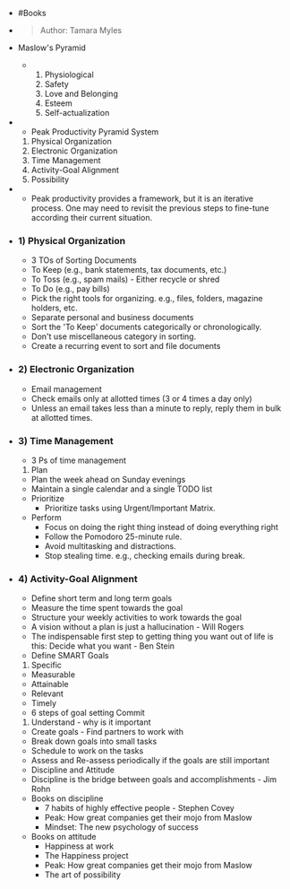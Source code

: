 - #Books
- > Author: Tamara Myles
- Maslow's Pyramid
	- 1. Physiological
	  2. Safety
	  3. Love and Belonging
	  4. Esteem
	  5. Self-actualization
- * Peak Productivity Pyramid System
  1. Physical Organization
  2. Electronic Organization
  3. Time Management
  4. Activity-Goal Alignment
  5. Possibility
- * Peak productivity provides a framework, but it is an iterative process. One may need to revisit the previous steps to fine-tune according their current situation.
- ### 1) Physical Organization
  
  * 3 TOs of Sorting Documents
  * To Keep (e.g., bank statements, tax documents, etc.)
  * To Toss (e.g., spam mails) - Either recycle or shred 
  * To Do (e.g., pay bills)
  * Pick the right tools for organizing. e.g., files, folders, magazine holders, etc.
  * Separate personal and business documents
  * Sort the 'To Keep' documents categorically or chronologically. 
  * Don't use miscellaneous category in sorting.
  * Create a recurring event to sort and file documents
- ### 2) Electronic Organization
  * Email management
  * Check emails only at allotted times (3 or 4 times a day only)
  * Unless an email takes less than a minute to reply, reply them in bulk at allotted times.
- ### 3) Time Management
  
  * 3 Ps of time management
  1. Plan
    * Plan the week ahead on Sunday evenings 
    * Maintain a single calendar and a single TODO list
  * Prioritize
    * Prioritize tasks using Urgent/Important Matrix.
  * Perform
    * Focus on doing the right thing instead of doing everything right
    * Follow the Pomodoro 25-minute rule.
    * Avoid multitasking and distractions.
    * Stop stealing time. e.g., checking emails during break.
- ### 4) Activity-Goal Alignment
  
  * Define short term and long term goals
  * Measure the time spent towards the goal
  * Structure your weekly activities to work towards the goal
  * A vision without a plan is just a hallucination - Will Rogers
  * The indispensable first step to getting thing you want out of life is this: Decide what you want - Ben Stein
  * Define SMART Goals
  1. Specific
  * Measurable
  * Attainable
  * Relevant
  * Timely
  * 6 steps of goal setting
  Commit
  1. Understand - why is it important
  * Create goals - Find partners to work with
  * Break down goals into small tasks
  * Schedule to work on the tasks
  * Assess and Re-assess periodically if the goals are still important
  * Discipline and Attitude
  * Discipline is the bridge between goals and accomplishments - Jim Rohn
  * Books on discipline
    * 7 habits of highly effective people - Stephen Covey
    * Peak: How great companies get their mojo from Maslow
    * Mindset: The new psychology of success
  * Books on attitude
    * Happiness at work
    * The Happiness project
    * Peak: How great companies get their mojo from Maslow
    * The art of possibility